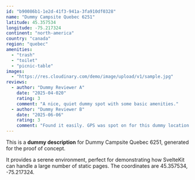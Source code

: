 ```yaml
---
id: "b90086b1-1e2d-41f3-941a-3fa910df0328"
name: "Dummy Campsite Quebec 6251"
latitude: 45.357534
longitude: -75.217324
continent: "north-america"
country: "canada"
region: "quebec"
amenities:
  - "trash"
  - "toilet"
  - "picnic-table"
images:
  - "https://res.cloudinary.com/demo/image/upload/v1/sample.jpg"
reviews:
  - author: "Dummy Reviewer A"
    date: "2025-04-020"
    rating: 3
    comment: "A nice, quiet dummy spot with some basic amenities."
  - author: "Dummy Reviewer B"
    date: "2025-06-06"
    rating: 3
    comment: "Found it easily. GPS was spot on for this dummy location."
---
```


This is a **dummy description** for Dummy Campsite Quebec 6251, generated for the proof of concept.

It provides a serene environment, perfect for demonstrating how SvelteKit can handle a large number of static pages. The coordinates are 45.357534, -75.217324.
